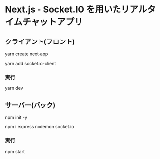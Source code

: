 # Next.js - Socket.IO を用いたリアルタイムチャットアプリ

## クライアント(フロント)
yarn create next-app

yarn add socket.io-client

### 実行
yarn dev

## サーバー(バック)
npm init -y

npm i express nodemon socket.io

### 実行
npm start